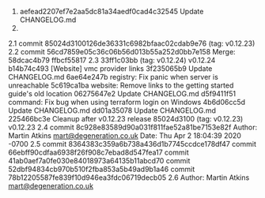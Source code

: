 1. aefead2207ef7e2aa5dc81a34aedf0cad4c32545
Update CHANGELOG.md
2. 
2.1 commit 85024d3100126de36331c6982bfaac02cdab9e76 (tag: v0.12.23)
2.2 commit 56cd7859e05c36c06b56d013b55a252d0bb7e158
Merge: 58dcac4b79 ffbcf55817
2.3 33ff1c03bb (tag: v0.12.24) v0.12.24
b14b74c493 [Website] vmc provider links
3f235065b9 Update CHANGELOG.md
6ae64e247b registry: Fix panic when server is unreachable
5c619ca1ba website: Remove links to the getting started guide's old location
06275647e2 Update CHANGELOG.md
d5f9411f51 command: Fix bug when using terraform login on Windows
4b6d06cc5d Update CHANGELOG.md
dd01a35078 Update CHANGELOG.md
225466bc3e Cleanup after v0.12.23 release
85024d3100 (tag: v0.12.23) v0.12.23
2.4 commit 8c928e83589d90a031f811fae52a81be7153e82f
Author: Martin Atkins <mart@degeneration.co.uk>
Date:   Thu Apr 2 18:04:39 2020 -0700
2.5 commit 8364383c359a6b738a436d1b7745ccdce178df47
commit 66ebff90cdfaa6938f26f908c7ebad8d547fea17
commit 41ab0aef7a0fe030e84018973a64135b11abcd70
commit 52dbf94834cb970b510f2fba853a5b49ad9b1a46
commit 78b12205587fe839f10d946ea3fdc06719decb05
2.6 Author: Martin Atkins <mart@degeneration.co.uk>
